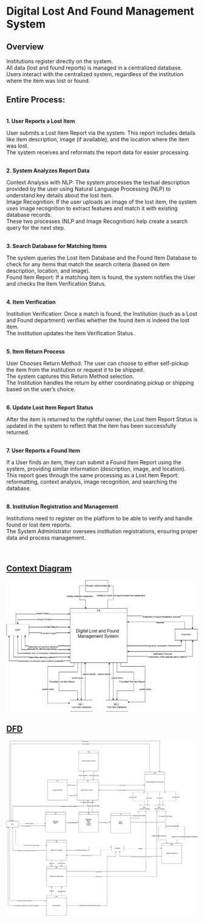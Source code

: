 <h1>Digital Lost And Found Management System</h1>
<h2>Overview</h2>
Institutions register directly on the system.<br>
All data (lost and found reports) is managed in a centralized database.<br>
Users interact with the centralized system, regardless of the institution where the item was lost or found.<br>
<h2>Entire Process: </h2><br>
<b>1. User Reports a Lost Item</b><br>
<p>User submits a Lost Item Report via the system. This report includes details like item description, image (if available), and the location where the item was lost.<br>
The system receives and reformats the report data for easier processing.</p><br>
<b>2. System Analyzes Report Data</b><br>
<p>Context Analysis with NLP: The system processes the textual description provided by the user using Natural Language Processing (NLP) to understand key details about the lost item.<br>
Image Recognition: If the user uploads an image of the lost item, the system uses image recognition to extract features and match it with existing database records.<br>
These two processes (NLP and Image Recognition) help create a search query for the next step.</p><br>
<b>3. Search Database for Matching Items</b><br>
<p>The system queries the Lost Item Database and the Found Item Database to check for any items that match the search criteria (based on item description, location, and image).<br>
Found Item Report: If a matching item is found, the system notifies the User and checks the Item Verification Status.</p><br>
<b>4. Item Verification</b><br>
<p>Institution Verification: Once a match is found, the Institution (such as a Lost and Found department) verifies whether the found item is indeed the lost item.<br>
The institution updates the Item Verification Status.</p><br>
<b>5. Item Return Process</b><br>
<p>User Chooses Return Method: The user can choose to either self-pickup the item from the institution or request it to be shipped.<br>
The system captures this Return Method selection.<br>
The Institution handles the return by either coordinating pickup or shipping based on the user’s choice.</p><br>
<b>6. Update Lost Item Report Status</b><br>
<p>After the item is returned to the rightful owner, the Lost Item Report Status is updated in the system to reflect that the item has been successfully returned.</p><br>
<b>7. User Reports a Found Item</b><br>
<p>If a User finds an item, they can submit a Found Item Report using the system, providing similar information (description, image, and location).<br>
This report goes through the same processing as a Lost Item Report: reformatting, context analysis, image recognition, and searching the database.</p><br>
<b>8. Institution Registration and Management</b><br>
<p>Institutions need to register on the platform to be able to verify and handle found or lost item reports.<br>
The System Administrator oversees institution registrations, ensuring proper data and process management.</p><br>
<h2><a href="https://github.com/XD-learner/LostFound/blob/main/ContextDiagram.png">Context Diagram</a></h2>
<img src="https://github.com/XD-learner/LostFound/blob/main/ContextDiagram.png"><br>
<h2><a href="https://github.com/XD-learner/LostFound/blob/main/DFD.png">DFD</a> </h2>
<img src="https://github.com/XD-learner/LostFound/blob/main/DFD.png"><br>

